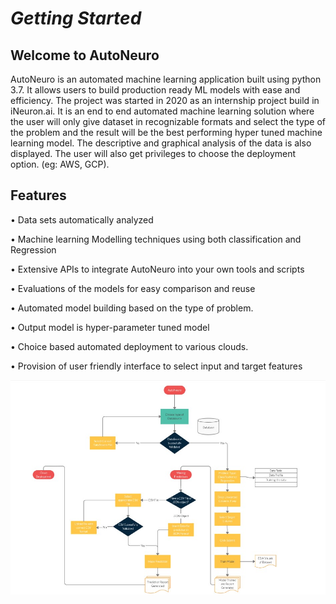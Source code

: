 # **_Getting Started_**

## Welcome to AutoNeuro

AutoNeuro is an automated machine learning application built using python 3.7. It allows users to build production ready ML models with ease and efficiency. The project was started in 2020 as an internship project build in iNeuron.ai. It is an end to end automated machine learning solution where the user will only give dataset in recognizable formats and select the type of the problem and the result will be the best performing hyper tuned machine learning model. The descriptive and graphical analysis of the data is also displayed. The user will also get privileges to choose the deployment option. (eg: AWS, GCP).

##  Features 

•	Data sets automatically analyzed

•	Machine learning Modelling techniques using both classification and Regression

•	Extensive APIs to integrate AutoNeuro into your own tools and scripts

•	Evaluations of the models  for easy comparison and reuse

•	Automated model building based on the type of problem.

•	Output model is hyper-parameter tuned model 

•	Choice based automated deployment to various clouds.

•	Provision of user friendly interface to select input and target features 

![workflow](../img/one.jpg)
